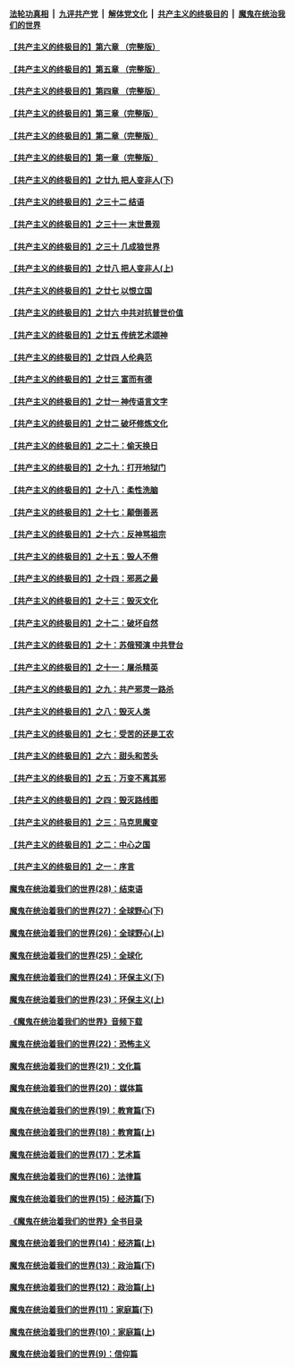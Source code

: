

####  [法轮功真相](../../../../basic/blob/master/README.md?t=07060802) &nbsp;|&nbsp; [九评共产党](../../../../9ping.md/blob/master/README.md?t=07060802) &nbsp;|&nbsp; [解体党文化](../../../../jtdwh.md/blob/master/README.md?t=07060802)  &nbsp;|&nbsp; [共产主义的终极目的](../../../../gczydzjmd.md/blob/master/README.md?t=07060802) &nbsp;|&nbsp; [魔鬼在统治我们的世界](../../../../mgztzwmdsj.md/blob/master/README.md?t=07060802) 

#### [【共产主义的终极目的】第六章 （完整版）](../pages/nsc422/n11428913.md?t=07060802) 

#### [【共产主义的终极目的】第五章 （完整版）](../pages/nsc422/n11428912.md?t=07060802) 

#### [【共产主义的终极目的】第四章 （完整版）](../pages/nsc422/n11428907.md?t=07060802) 

#### [【共产主义的终极目的】第三章（完整版）](../pages/nsc422/n11428848.md?t=07060802) 

#### [【共产主义的终极目的】第二章（完整版）](../pages/nsc422/n11428831.md?t=07060802) 

#### [【共产主义的终极目的】第一章（完整版）](../pages/nsc422/n11417651.md?t=07060802) 

#### [【共产主义的终极目的】之廿九 把人变非人(下)](../pages/nsc422/n11344140.md?t=07060802) 

#### [【共产主义的终极目的】之三十二 结语](../pages/nsc422/n11360535.md?t=07060802) 

#### [【共产主义的终极目的】之三十一 末世景观](../pages/nsc422/n11351129.md?t=07060802) 

#### [【共产主义的终极目的】之三十 几成狼世界](../pages/nsc422/n11348280.md?t=07060802) 

#### [【共产主义的终极目的】之廿八 把人变非人(上)](../pages/nsc422/n11340492.md?t=07060802) 

#### [【共产主义的终极目的】之廿七 以恨立国](../pages/nsc422/n11336944.md?t=07060802) 

#### [【共产主义的终极目的】之廿六 中共对抗普世价值](../pages/nsc422/n11324785.md?t=07060802) 

#### [【共产主义的终极目的】之廿五 传统艺术颂神](../pages/nsc422/n11296396.md?t=07060802) 

#### [【共产主义的终极目的】之廿四 人伦典范](../pages/nsc422/n11296397.md?t=07060802) 

#### [【共产主义的终极目的】之廿三 富而有德](../pages/nsc422/n11283598.md?t=07060802) 

#### [【共产主义的终极目的】之廿一 神传语言文字](../pages/nsc422/n11263265.md?t=07060802) 

#### [【共产主义的终极目的】之廿二 破坏修炼文化](../pages/nsc422/n11245728.md?t=07060802) 

#### [【共产主义的终极目的】之二十：偷天换日](../pages/nsc422/n11238846.md?t=07060802) 

#### [【共产主义的终极目的】之十九：打开地狱门](../pages/nsc422/n11206376.md?t=07060802) 

#### [【共产主义的终极目的】之十八：柔性洗脑](../pages/nsc422/n11199994.md?t=07060802) 

#### [【共产主义的终极目的】之十七：颠倒善恶](../pages/nsc422/n11179782.md?t=07060802) 

#### [【共产主义的终极目的】之十六：反神骂祖宗](../pages/nsc422/n11166798.md?t=07060802) 

#### [【共产主义的终极目的】之十五：毁人不倦](../pages/nsc422/n11166792.md?t=07060802) 

#### [【共产主义的终极目的】之十四：邪恶之最](../pages/nsc422/n11150249.md?t=07060802) 

#### [【共产主义的终极目的】之十三：毁灭文化](../pages/nsc422/n11135227.md?t=07060802) 

#### [【共产主义的终极目的】之十二：破坏自然](../pages/nsc422/n11135214.md?t=07060802) 

#### [【共产主义的终极目的】之十：苏俄预演 中共登台](../pages/nsc422/n11118424.md?t=07060802) 

#### [【共产主义的终极目的】之十一：屠杀精英](../pages/nsc422/n11118442.md?t=07060802) 

#### [【共产主义的终极目的】之九：共产邪灵一路杀](../pages/nsc422/n11114139.md?t=07060802) 

#### [【共产主义的终极目的】之八：毁灭人类](../pages/nsc422/n11108503.md?t=07060802) 

#### [【共产主义的终极目的】之七：受苦的还是工农](../pages/nsc422/n11101809.md?t=07060802) 

#### [【共产主义的终极目的】之六：甜头和苦头](../pages/nsc422/n11096971.md?t=07060802) 

#### [【共产主义的终极目的】之五：万变不离其邪](../pages/nsc422/n11091285.md?t=07060802) 

#### [【共产主义的终极目的】之四：毁灭路线图](../pages/nsc422/n11086284.md?t=07060802) 

#### [【共产主义的终极目的】之三：马克思魔变](../pages/nsc422/n11061941.md?t=07060802) 

#### [【共产主义的终极目的】之二：中心之国](../pages/nsc422/n11047728.md?t=07060802) 

#### [【共产主义的终极目的】之一：序言](../pages/nsc422/n11086077.md?t=07060802) 

#### [魔鬼在统治着我们的世界(28)：结束语](../pages/nsc422/n10936246.md?t=07060802) 

#### [魔鬼在统治着我们的世界(27)：全球野心(下)](../pages/nsc422/n10928319.md?t=07060802) 

#### [魔鬼在统治着我们的世界(26)：全球野心(上)](../pages/nsc422/n10900318.md?t=07060802) 

#### [魔鬼在统治着我们的世界(25)：全球化](../pages/nsc422/n10788205.md?t=07060802) 

#### [魔鬼在统治着我们的世界(24)：环保主义(下)](../pages/nsc422/n10695307.md?t=07060802) 

#### [魔鬼在统治着我们的世界(23)：环保主义(上)](../pages/nsc422/n10688613.md?t=07060802) 

#### [《魔鬼在统治着我们的世界》音频下载](../pages/nsc422/n10635553.md?t=07060802) 

#### [魔鬼在统治着我们的世界(22)：恐怖主义](../pages/nsc422/n10614727.md?t=07060802) 

#### [魔鬼在统治着我们的世界(21)：文化篇](../pages/nsc422/n10597706.md?t=07060802) 

#### [魔鬼在统治着我们的世界(20)：媒体篇](../pages/nsc422/n10586579.md?t=07060802) 

#### [魔鬼在统治着我们的世界(19)：教育篇(下)](../pages/nsc422/n10564808.md?t=07060802) 

#### [魔鬼在统治着我们的世界(18)：教育篇(上)](../pages/nsc422/n10526970.md?t=07060802) 

#### [魔鬼在统治着我们的世界(17)：艺术篇](../pages/nsc422/n10499093.md?t=07060802) 

#### [魔鬼在统治着我们的世界(16)：法律篇](../pages/nsc422/n10485969.md?t=07060802) 

#### [魔鬼在统治着我们的世界(15)：经济篇(下)](../pages/nsc422/n10469975.md?t=07060802) 

#### [《魔鬼在统治着我们的世界》全书目录](../pages/nsc422/n10464261.md?t=07060802) 

#### [魔鬼在统治着我们的世界(14)：经济篇(上)](../pages/nsc422/n10457370.md?t=07060802) 

#### [魔鬼在统治着我们的世界(13)：政治篇(下)](../pages/nsc422/n10448270.md?t=07060802) 

#### [魔鬼在统治着我们的世界(12)：政治篇(上)](../pages/nsc422/n10444576.md?t=07060802) 

#### [魔鬼在统治着我们的世界(11)：家庭篇(下)](../pages/nsc422/n10440961.md?t=07060802) 

#### [魔鬼在统治着我们的世界(10)：家庭篇(上)](../pages/nsc422/n10435448.md?t=07060802) 

#### [魔鬼在统治着我们的世界(9)：信仰篇](../pages/nsc422/n10432159.md?t=07060802) 

